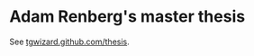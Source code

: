 # Adam Renberg's master thesis

See [tgwizard.github.com/thesis](http://tgwizard.github.com/thesis).
